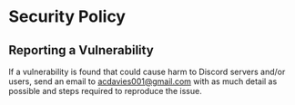 # Security Policy

## Reporting a Vulnerability

If a vulnerability is found that could cause harm to Discord servers and/or users, send an email to acdavies001@gmail.com with as much detail as possible and steps required to reproduce the issue.
